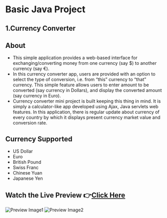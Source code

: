 # Basic Java Project

## 1.Currency Converter

## About

- This simple application provides a web-based interface for exchanging/converting money from one currency (say $) to another currency (say €).
- In this currency converter app, users are provided with an option to select the type of conversion, i.e. from “this” currency to “that” currency. This simple feature allows users to enter amount to be converted (say currency in Dollars), and display the converted amount (say currency in Euro).
- Currency converter mini project is built keeping this thing in mind. It is simply a calculator-like app developed using Ajax, Java servlets web features. In this application, there is regular update about currency of every country by which it displays present currency market value and conversion rate.

## Currency Supported

- US Dollar
- Euro
- British Pound
- Swiss Franc
- Chinese Yuan
- Japanese Yen

## Watch the Live Preview 👉[Click Here]()
![Preview Image1](https://github.com/SorcererChiragsingh/Java-Projects/blob/main/1-Currency_Converter/Preview1.PNG)
![Preview Image2](https://github.com/SorcererChiragsingh/Java-Projects/blob/main/1-Currency_Converter/Preview2.PNG)
